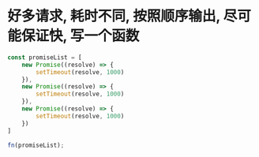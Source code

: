 # 好多请求, 耗时不同, 按照顺序输出, 尽可能保证快, 写一个函数

```js
const promiseList = [
	new Promise((resolve) => {
		setTimeout(resolve, 1000)
	}),
	new Promise((resolve) => {
		setTimeout(resolve, 1000)
	}),
	new Promise((resolve) => {
		setTimeout(resolve, 1000)
	})
]

fn(promiseList);
```